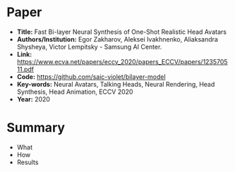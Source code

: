 # Paper
- __Title:__ Fast Bi-layer Neural Synthesis of One-Shot Realistic Head Avatars
- __Authors/Institution:__ Egor Zakharov, Aleksei Ivakhnenko, Aliaksandra Shysheya, Victor Lempitsky -  Samsung AI Center.
- __Link:__ https://www.ecva.net/papers/eccv_2020/papers_ECCV/papers/123570511.pdf
- __Code:__ https://github.com/saic-violet/bilayer-model
- __Key-words:__ Neural Avatars, Talking Heads, Neural Rendering, Head Synthesis, Head Animation, ECCV 2020
- __Year:__ 2020

# Summary
- What
- How
- Results
